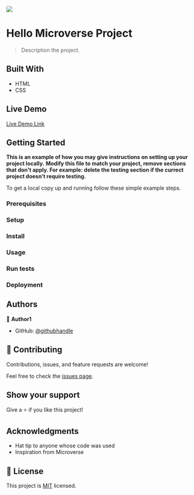 ![](https://img.shields.io/badge/Microverse-blueviolet)

# Hello Microverse Project

> Description the project.


## Built With

- HTML
- CSS


## Live Demo

[Live Demo Link](https://tekyrey.github.io/Hello-Microverse/index.html)


## Getting Started

**This is an example of how you may give instructions on setting up your project locally.**
**Modify this file to match your project, remove sections that don't apply. For example: delete the testing section if the currect project doesn't require testing.**


To get a local copy up and running follow these simple example steps.

### Prerequisites

### Setup

### Install

### Usage

### Run tests

### Deployment



## Authors

👤 **Author1**

- GitHub: [@githubhandle](https://github.com/TekyRey)


## 🤝 Contributing

Contributions, issues, and feature requests are welcome!

Feel free to check the [issues page](../../issues/).

## Show your support

Give a ⭐️ if you like this project!

## Acknowledgments

- Hat tip to anyone whose code was used
- Inspiration from Microverse

## 📝 License

This project is [MIT](./MIT.md) licensed.
